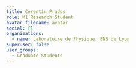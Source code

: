 ```yaml
---
title: Corentin Prados
role: M1 Research Student
avatar_filename: avatar
social: []
organizations:
  - name: Laboratoire de Physique, ENS de Lyon
superuser: false
user_groups:
  - Graduate Students
---
```

